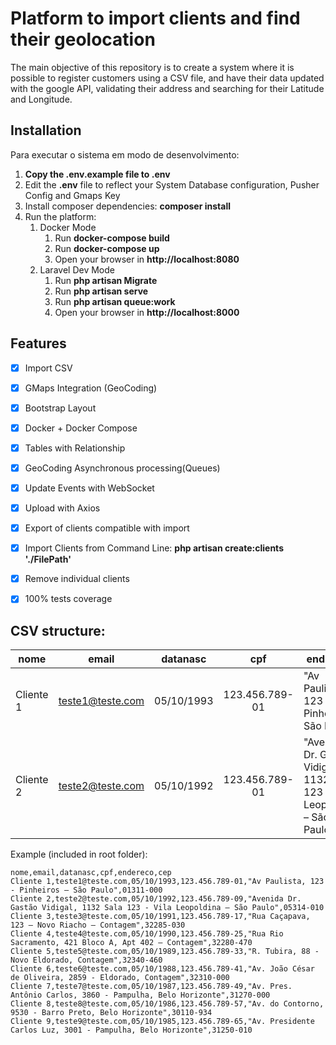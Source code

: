 # Platform to import clients and find their geolocation

The main objective of this repository is to create a system where it is possible to register customers using a CSV file, and have their data updated with the google API, validating their address and searching for their Latitude and Longitude.

## Installation
Para executar o sistema em modo de desenvolvimento:

1. **Copy the .env.example file to .env**
2. Edit the **.env** file to reflect your System Database configuration, Pusher Config and Gmaps Key
3. Install composer dependencies: **composer install**
4. Run the platform:
   1. Docker Mode
      1. Run **docker-compose build**
      2. Run **docker-compose up**
      3. Open your browser in **http://localhost:8080** 
   2. Laravel Dev Mode 
      1. Run **php artisan Migrate**
      2. Run **php artisan serve**
      3. Run **php artisan queue:work**
      4. Open your browser in **http://localhost:8000** 

## Features
   - [X] Import CSV
   - [x] GMaps Integration (GeoCoding)
   - [x] Bootstrap Layout
   - [x] Docker + Docker Compose
   - [X] Tables with Relationship
   - [X] GeoCoding Asynchronous processing(Queues)
   - [X] Update Events with WebSocket
   - [X] Upload with Axios
   - [X] Export of clients compatible with import
   - [X] Import Clients from Command Line: **php artisan create:clients './FilePath'**
   - [X] Remove individual clients
   - [X] 100% tests coverage 


## CSV structure:

| nome     |      email      |     datanasc |       cpf      |                                            endereco                       | cep       |
|----------|-------------------|:----------:|:--------------:| ------------------------------------------------------------------------- | :--------:|
|Cliente 1 |  teste1@teste.com | 05/10/1993 | 123.456.789-01 | "Av Paulista, 123 - Pinheiros – São Paulo"                                | 01311-000 |
|Cliente 2 |  teste2@teste.com | 05/10/1992 | 123.456.789-01 | "Avenida Dr. Gastão Vidigal, 1132 Sala 123 - Vila Leopoldina – São Paulo" | 05314-010 |



Example (included in root folder):
```
nome,email,datanasc,cpf,endereco,cep
Cliente 1,teste1@teste.com,05/10/1993,123.456.789-01,"Av Paulista, 123 - Pinheiros – São Paulo",01311-000
Cliente 2,teste2@teste.com,05/10/1992,123.456.789-09,"Avenida Dr. Gastão Vidigal, 1132 Sala 123 - Vila Leopoldina – São Paulo",05314-010
Cliente 3,teste3@teste.com,05/10/1991,123.456.789-17,"Rua Caçapava, 123 – Novo Riacho – Contagem",32285-030
Cliente 4,teste4@teste.com,05/10/1990,123.456.789-25,"Rua Rio Sacramento, 421 Bloco A, Apt 402 – Contagem",32280-470
Cliente 5,teste5@teste.com,05/10/1989,123.456.789-33,"R. Tubira, 88 - Novo Eldorado, Contagem",32340-460
Cliente 6,teste6@teste.com,05/10/1988,123.456.789-41,"Av. João César de Oliveira, 2859 - Eldorado, Contagem",32310-000
Cliente 7,teste7@teste.com,05/10/1987,123.456.789-49,"Av. Pres. Antônio Carlos, 3860 - Pampulha, Belo Horizonte",31270-000
Cliente 8,teste8@teste.com,05/10/1986,123.456.789-57,"Av. do Contorno, 9530 - Barro Preto, Belo Horizonte",30110-934
Cliente 9,teste9@teste.com,05/10/1985,123.456.789-65,"Av. Presidente Carlos Luz, 3001 - Pampulha, Belo Horizonte",31250-010
```


